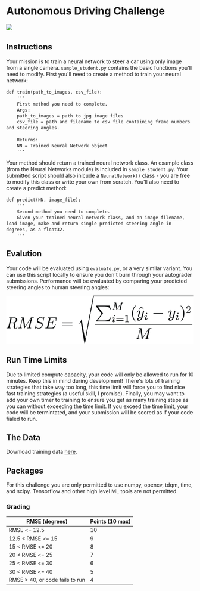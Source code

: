 # Autonomous Driving Challenge

![](../videos/images_and_angles.gif)


## Instructions
Your mission is to train a neural network to steer a car using only image from a single camera. `sample_student.py` contains the basic functions you'll need to modify. First you'll need to create a method to train your neural network:

````
def train(path_to_images, csv_file):
    '''
    First method you need to complete. 
    Args: 
    path_to_images = path to jpg image files
    csv_file = path and filename to csv file containing frame numbers and steering angles. 
    
    Returns: 
    NN = Trained Neural Network object 
    '''
 ````

 Your method should return a trained neural network class. An example class (from the Neural Networks module) is included in `sample_student.py`. Your submitted script should also inlcude a `NeuralNetwork()` class - you are free to modify this class or write your own from scratch. You'll also need to create a predict method:


````
def predict(NN, image_file):
    '''
    Second method you need to complete. 
    Given your trained neural network class, and an image filename, load image, make and return single predicted steering angle in degrees, as a float32. 
    '''
````

## Evalution 
Your code will be evaluated using `evaluate.py`, or a very similar variant. You can use this script locally to ensure you don't burn through your autograder submissions. Performance will be evaluated by comparing your predicted steering angles to human steering angles:

![](../graphics/RMSE_Equation-01.png)


## Run Time Limits
Due to limited compute capacity, your code will only be allowed to run for 10 minutes. Keep this in mind during development! There's lots of training strategies that take way too long, this time limit will force you to find nice fast training strategies (a useful skill, I promise). Finally, you may want to add your own timer to training to ensure you get as many training steps as you can without exceeding the time limit. If you exceed the time limit, your code will be termintated, and your submission will be scored as if your code fialed to run. 

## The Data
Download training data [here](http://www.welchlabs.io/unccv/autonomous_driving/data/training.zip). 

## Packages
For this challenge you are only permitted to use numpy, opencv, tdqm, time, and scipy. Tensorflow and other high level ML tools are not permitted.

### Grading 

| RMSE (degrees)   | Points (10 max)  | 
| ------------- | ------------- | 
| RMSE <= 12.5     | 10  | 
| 12.5 < RMSE <= 15 | 9  |  
| 15 < RMSE <= 20 | 8  |   
| 20 < RMSE <= 25 | 7  |   
| 25 < RMSE <= 30 | 6  |   
| 30 < RMSE <= 40 | 5  |  
| RMSE > 40, or code fails to run | 4  |  





